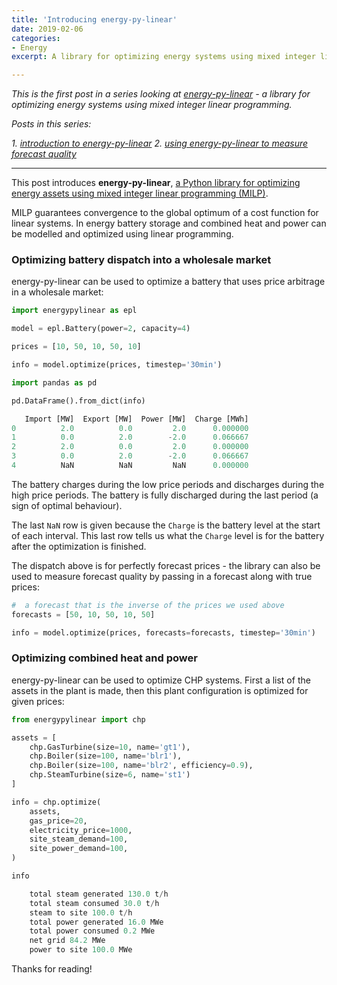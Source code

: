 ```yaml
---
title: 'Introducing energy-py-linear'
date: 2019-02-06
categories:
- Energy
excerpt: A library for optimizing energy systems using mixed integer linear programming.

---
```


*This is the first post in a series looking at [energy-py-linear](https://github.com/ADGEfficiency/energy-py-linear) -  a library for optimizing energy systems using mixed integer linear programming.*

*Posts in this series:*

*1. [introduction to energy-py-linear](https://adgefficiency.com/intro-energy-py-linear/)*
*2. [using energy-py-linear to measure forecast quality](https://adgefficiency.com/energy-py-linear-forecast-quality/)*

---

This post introduces **energy-py-linear**, [a Python library for optimizing energy assets using mixed integer linear programming (MILP)](https://github.com/ADGEfficiency/energy-py-linear).

MILP guarantees convergence to the global optimum of a cost function for linear systems.  In energy battery storage and combined heat and power can be modelled and optimized using linear programming.

### Optimizing battery dispatch into a wholesale market

energy-py-linear can be used to optimize a battery that uses price arbitrage in a wholesale market:

```python
import energypylinear as epl

model = epl.Battery(power=2, capacity=4)

prices = [10, 50, 10, 50, 10]

info = model.optimize(prices, timestep='30min')

import pandas as pd

pd.DataFrame().from_dict(info)

   Import [MW]  Export [MW]  Power [MW]  Charge [MWh]
0          2.0          0.0         2.0      0.000000
1          0.0          2.0        -2.0      0.066667
2          2.0          0.0         2.0      0.000000
3          0.0          2.0        -2.0      0.066667
4          NaN          NaN         NaN      0.000000
```

The battery charges during the low price periods and discharges during the high price periods.  The battery is fully discharged during the last period (a sign of optimal behaviour).  

The last `NaN` row is given because the `Charge` is the battery level at the start of each interval.  This last row tells us what the `Charge` level is for the battery after the optimization is finished.

The dispatch above is for perfectly forecast prices - the library can also be used to measure forecast quality by passing in a forecast along with true prices:

```python
#  a forecast that is the inverse of the prices we used above
forecasts = [50, 10, 50, 10, 50]

info = model.optimize(prices, forecasts=forecasts, timestep='30min')
```

### Optimizing combined heat and power

energy-py-linear can be used to optimize CHP systems.  First a list of the assets in the plant is made, then this plant configuration is optimized for given prices:

```python
from energypylinear import chp

assets = [
    chp.GasTurbine(size=10, name='gt1'),
    chp.Boiler(size=100, name='blr1'),
    chp.Boiler(size=100, name='blr2', efficiency=0.9),
    chp.SteamTurbine(size=6, name='st1')
]

info = chp.optimize(
    assets,
    gas_price=20,
    electricity_price=1000,
    site_steam_demand=100,
    site_power_demand=100,
)

info

    total steam generated 130.0 t/h
    total steam consumed 30.0 t/h
    steam to site 100.0 t/h
    total power generated 16.0 MWe
    total power consumed 0.2 MWe
    net grid 84.2 MWe
    power to site 100.0 MWe
```

Thanks for reading!
